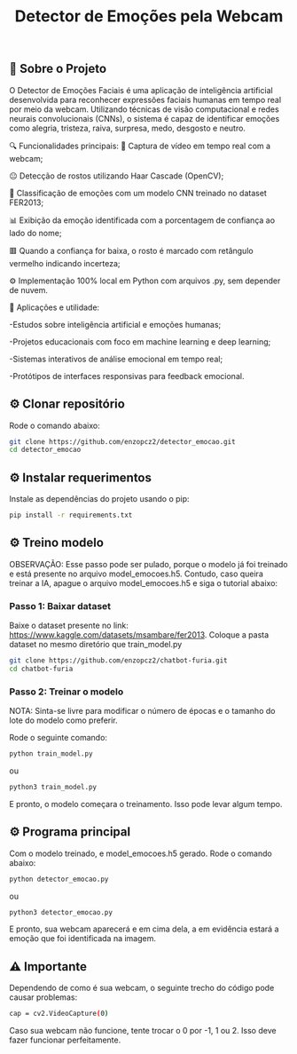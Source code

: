 <h1 align="center">
  <h1 align="center">Detector de Emoções pela Webcam</h1>
  <br>
</h1>

## 🧠 **Sobre o Projeto**
O Detector de Emoções Faciais é uma aplicação de inteligência artificial desenvolvida para reconhecer expressões faciais humanas em tempo real por meio da webcam. Utilizando técnicas de visão computacional e redes neurais convolucionais (CNNs), o sistema é capaz de identificar emoções como alegria, tristeza, raiva, surpresa, medo, desgosto e neutro.

🔍 Funcionalidades principais:
📸 Captura de vídeo em tempo real com a webcam;

😐 Detecção de rostos utilizando Haar Cascade (OpenCV);

🧠 Classificação de emoções com um modelo CNN treinado no dataset FER2013;

📊 Exibição da emoção identificada com a porcentagem de confiança ao lado do nome;

🟥 Quando a confiança for baixa, o rosto é marcado com retângulo vermelho indicando incerteza;

⚙️ Implementação 100% local em Python com arquivos .py, sem depender de nuvem.

🚀 Aplicações e utilidade:

-Estudos sobre inteligência artificial e emoções humanas;

-Projetos educacionais com foco em machine learning e deep learning;

-Sistemas interativos de análise emocional em tempo real;

-Protótipos de interfaces responsivas para feedback emocional.

## ⚙️ **Clonar repositório**

Rode o comando abaixo:

```bash
git clone https://github.com/enzopcz2/detector_emocao.git
cd detector_emocao
```

## ⚙️ **Instalar requerimentos**

Instale as dependências do projeto usando o pip:

```bash
pip install -r requirements.txt
```

## ⚙️ **Treino modelo**

OBSERVAÇÃO: Esse passo pode ser pulado, porque o modelo já foi treinado e está presente no arquivo model_emocoes.h5. Contudo, caso queira treinar a IA, apague o arquivo model_emocoes.h5 e siga o tutorial abaixo:

### Passo 1: Baixar dataset

Baixe o dataset presente no link: https://www.kaggle.com/datasets/msambare/fer2013. Coloque a pasta dataset no mesmo diretório que train_model.py

```bash
git clone https://github.com/enzopcz2/chatbot-furia.git
cd chatbot-furia
```

### Passo 2: Treinar o modelo

NOTA: Sinta-se livre para modificar o número de épocas e o tamanho do lote do modelo como preferir.

Rode o seguinte comando:

```bash
python train_model.py
```

ou

```bash
python3 train_model.py
```

E pronto, o modelo começara o treinamento. Isso pode levar algum tempo.

## ⚙️ **Programa principal**

Com o modelo treinado, e model_emocoes.h5 gerado. Rode o comando abaixo:

```bash
python detector_emocao.py
```

ou

```bash
python3 detector_emocao.py
```

E pronto, sua webcam aparecerá e em cima dela, a em evidência estará a emoção que foi identificada na imagem.

## ⚠️ **Importante**
Dependendo de como é sua webcam, o seguinte trecho do código pode causar problemas:

```bash
cap = cv2.VideoCapture(0)
```

Caso sua webcam não funcione, tente trocar o 0 por -1, 1 ou 2. Isso deve fazer funcionar perfeitamente.
